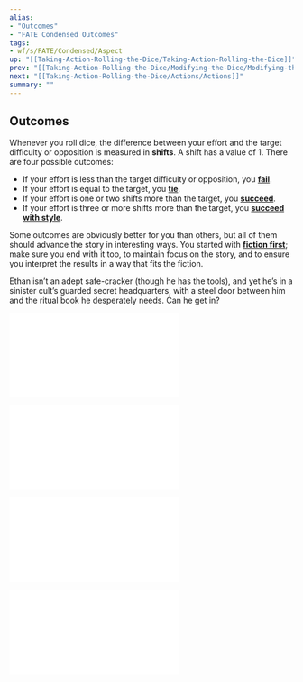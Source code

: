 ```yaml
---
alias:
- "Outcomes"
- "FATE Condensed Outcomes"
tags:
- wf/s/FATE/Condensed/Aspect
up: "[[Taking-Action-Rolling-the-Dice/Taking-Action-Rolling-the-Dice]]"
prev: "[[Taking-Action-Rolling-the-Dice/Modifying-the-Dice/Modifying-the-Dice]]"
next: "[[Taking-Action-Rolling-the-Dice/Actions/Actions]]"
summary: ""
---
```

## Outcomes

Whenever you roll dice, the difference between your effort and the target difficulty or opposition is measured in **shifts**. A shift has a value of 1. There are four possible outcomes:

- If your effort is less than the target difficulty or opposition, you **[fail](Failure.md)**.
- If your effort is equal to the target, you **[tie](Tie.md)**.
- If your effort is one or two shifts more than the target, you **[succeed](Success.md)**.
- If your effort is three or more shifts more than the target, you **[succeed with style](Success-with-Style.md)**.

Some outcomes are obviously better for you than others, but all of them should advance the story in interesting ways. You started with **[fiction first](../Taking-Action-Rolling-the-Dice.md)**; make sure you end with it too, to maintain focus on the story, and to ensure you interpret the results in a way that fits the fiction.

Ethan isn’t an adept safe-cracker (though he has the tools), and yet he’s in a sinister cult’s guarded secret headquarters, with a steel door between him and the ritual book he desperately needs. Can he get in?

![Failure](Failure.md)

![Tie](Tie.md)

![Success](Success.md)

![Success-with-Style](Success-with-Style.md)
